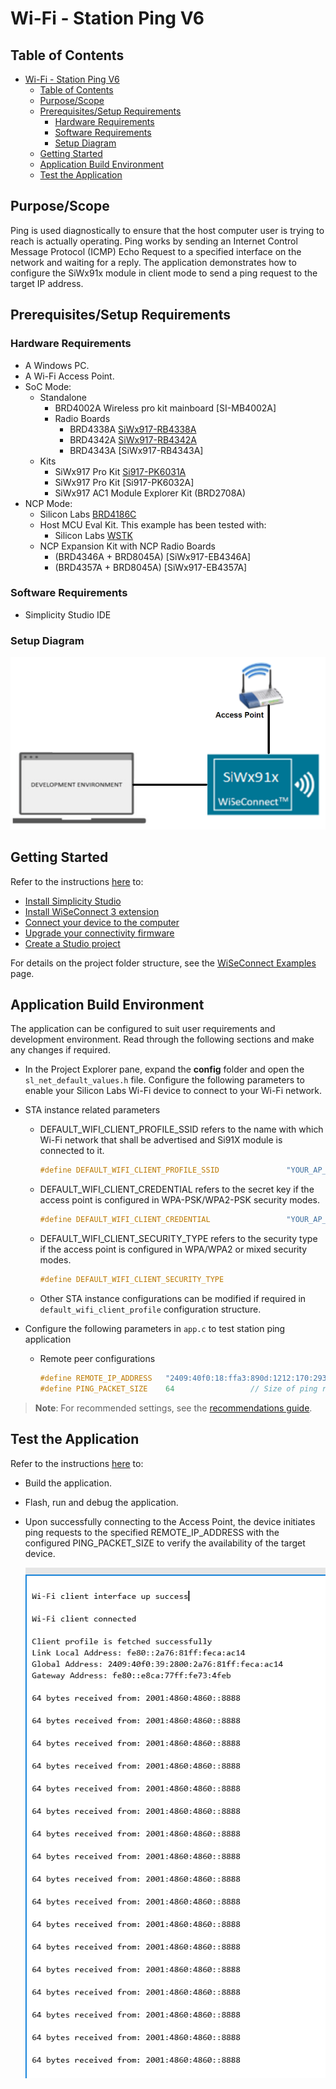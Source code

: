 # Wi-Fi - Station Ping V6

## Table of Contents

- [Wi-Fi - Station Ping V6](#wi-fi---station-ping-v6)
  - [Table of Contents](#table-of-contents)
  - [Purpose/Scope](#purposescope)
  - [Prerequisites/Setup Requirements](#prerequisitessetup-requirements)
    - [Hardware Requirements](#hardware-requirements)
    - [Software Requirements](#software-requirements)
    - [Setup Diagram](#setup-diagram)
  - [Getting Started](#getting-started)
  - [Application Build Environment](#application-build-environment)
  - [Test the Application](#test-the-application)

## Purpose/Scope

Ping is used diagnostically to ensure that the host computer user is trying to reach is actually operating. Ping works by sending an Internet Control Message Protocol (ICMP) Echo Request to a specified interface on the network and waiting for a reply. The application demonstrates how to configure the SiWx91x module in client mode to send a ping request to the target IP address.

## Prerequisites/Setup Requirements

### Hardware Requirements

- A Windows PC.
- A Wi-Fi Access Point.
- SoC Mode:
  - Standalone
    - BRD4002A Wireless pro kit mainboard [SI-MB4002A]
    - Radio Boards 
  	  - BRD4338A [SiWx917-RB4338A](https://www.silabs.com/development-tools/wireless/wi-fi/siwx917-rb4338a-wifi-6-bluetooth-le-soc-radio-board?tab=overview)
      - BRD4342A [SiWx917-RB4342A](https://www.silabs.com/development-tools/wireless/wi-fi/siwx91x-rb4342a-wifi-6-bluetooth-le-soc-radio-board?tab=overview)
  	  - BRD4343A [SiWx917-RB4343A]
  - Kits
  	- SiWx917 Pro Kit [Si917-PK6031A](https://www.silabs.com/development-tools/wireless/wi-fi/siwx917-pro-kit?tab=overview)
  	- SiWx917 Pro Kit [Si917-PK6032A]
    - SiWx917 AC1 Module Explorer Kit (BRD2708A)
- NCP Mode:
  - Silicon Labs [BRD4186C](https://www.silabs.com/development-tools/wireless/xg24-rb4186c-efr32xg24-wireless-gecko-radio-board?tab=overview)
  - Host MCU Eval Kit. This example has been tested with:
    - Silicon Labs [WSTK](https://www.silabs.com/development-tools/wireless/wireless-pro-kit-mainboard?tab=overview)
  - NCP Expansion Kit with NCP Radio Boards
    - (BRD4346A + BRD8045A) [SiWx917-EB4346A]
    - (BRD4357A + BRD8045A) [SiWx917-EB4357A]

### Software Requirements

- Simplicity Studio IDE

### Setup Diagram

  ![Figure: Setup Diagram SoC and NCP Mode for Station Ping Example](resources/readme/stationpingsetupsoc_ncp.png)

## Getting Started

Refer to the instructions [here](https://docs.silabs.com/wiseconnect/latest/wiseconnect-getting-started/) to:

- [Install Simplicity Studio](https://docs.silabs.com/wiseconnect/latest/wiseconnect-developers-guide-developing-for-silabs-hosts/#install-simplicity-studio)
- [Install WiSeConnect 3 extension](https://docs.silabs.com/wiseconnect/latest/wiseconnect-developers-guide-developing-for-silabs-hosts/#install-the-wi-se-connect-3-extension)
- [Connect your device to the computer](https://docs.silabs.com/wiseconnect/latest/wiseconnect-developers-guide-developing-for-silabs-hosts/#connect-si-wx91x-to-computer)
- [Upgrade your connectivity firmware](https://docs.silabs.com/wiseconnect/latest/wiseconnect-developers-guide-developing-for-silabs-hosts/#update-si-wx91x-connectivity-firmware)
- [Create a Studio project](https://docs.silabs.com/wiseconnect/latest/wiseconnect-developers-guide-developing-for-silabs-hosts/#create-a-project)

For details on the project folder structure, see the [WiSeConnect Examples](https://docs.silabs.com/wiseconnect/latest/wiseconnect-examples/#example-folder-structure) page.

## Application Build Environment

The application can be configured to suit user requirements and development environment. Read through the following sections and make any changes if required.

- In the Project Explorer pane, expand the **config** folder and open the ``sl_net_default_values.h`` file. Configure the following parameters to enable your Silicon Labs Wi-Fi device to connect to your Wi-Fi network.

- STA instance related parameters

  - DEFAULT_WIFI_CLIENT_PROFILE_SSID refers to the name with which Wi-Fi network that shall be advertised and Si91X module is connected to it.
  
       ```c
       #define DEFAULT_WIFI_CLIENT_PROFILE_SSID               "YOUR_AP_SSID"      
       ```

  - DEFAULT_WIFI_CLIENT_CREDENTIAL refers to the secret key if the access point is configured in WPA-PSK/WPA2-PSK security modes.

       ```c
       #define DEFAULT_WIFI_CLIENT_CREDENTIAL                 "YOUR_AP_PASSPHRASE" 
       ```

  - DEFAULT_WIFI_CLIENT_SECURITY_TYPE refers to the security type if the access point is configured in WPA/WPA2 or mixed security modes.
 
     ```c
     #define DEFAULT_WIFI_CLIENT_SECURITY_TYPE                            SL_WIFI_WPA2 
     ```
  
  - Other STA instance configurations can be modified if required in `default_wifi_client_profile` configuration structure.

- Configure the following parameters in ``app.c`` to test station ping application

  - Remote peer configurations

      ```c
      #define REMOTE_IP_ADDRESS   "2409:40f0:18:ffa3:890d:1212:170:293e"    // Remote/Target Ipv6 address to ping
      #define PING_PACKET_SIZE    64                 // Size of ping request packet
      ```

> **Note**: For recommended settings, see the [recommendations guide](https://docs.silabs.com/wiseconnect/latest/wiseconnect-developers-guide-prog-recommended-settings/).

## Test the Application

Refer to the instructions [here](https://docs.silabs.com/wiseconnect/latest/wiseconnect-getting-started/) to:

- Build the application.
- Flash, run and debug the application.
- Upon successfully connecting to the Access Point, the device initiates ping requests to the specified REMOTE_IP_ADDRESS with the configured PING_PACKET_SIZE to verify the availability of the target device.

  ![Station_Ping_Output](resources/readme/station_ping_output.png)
